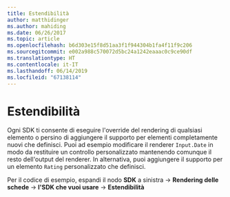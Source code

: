 ```yaml
---
title: Estendibilità
author: matthidinger
ms.author: mahiding
ms.date: 06/26/2017
ms.topic: article
ms.openlocfilehash: b6d303e15f8d51aa3f1f944304b1fa4f11f9c206
ms.sourcegitcommit: e002a988c570072d5bc24a1242eaaac0c9ce90df
ms.translationtype: HT
ms.contentlocale: it-IT
ms.lasthandoff: 06/14/2019
ms.locfileid: "67138114"
---
```

# <a name="extensibility"></a>Estendibilità

Ogni SDK ti consente di eseguire l'override del rendering di qualsiasi elemento o persino di aggiungere il supporto per elementi completamente nuovi che definisci.  Puoi ad esempio modificare il renderer `Input.Date` in modo da restituire un controllo personalizzato mantenendo comunque il resto dell'output del renderer. In alternativa, puoi aggiungere il supporto per un elemento `Rating` personalizzato che definisci.

Per il codice di esempio, espandi il nodo **SDK** a sinistra -> **Rendering delle schede** -> **l'SDK che vuoi usare** -> **Estendibilità**
